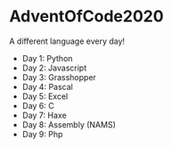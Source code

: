 # AdventOfCode2020

A different language every day!

- Day 1: Python
- Day 2: Javascript
- Day 3: Grasshopper
- Day 4: Pascal
- Day 5: Excel
- Day 6: C
- Day 7: Haxe
- Day 8: Assembly (NAMS)
- Day 9: Php
